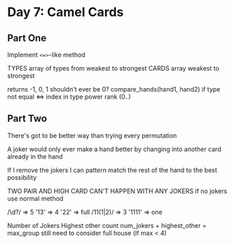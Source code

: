 # Day 7: Camel Cards

## Part One

Implement `<=>`-like method

TYPES array of types from weakest to strongest
CARDS array weakest to strongest

returns -1, 0, 1
shouldn't ever be 0?
compare_hands(hand1, hand2)
  if type not equal <=> index in type power rank
  (0..)

## Part Two

There's got to be better way than trying every permutation

A joker would only ever make a hand better by changing into another card already in the hand

If I remove the jokers I can pattern match the rest of the hand to the best possibility

TWO PAIR AND HIGH CARD CAN'T HAPPEN WITH ANY JOKERS
if no jokers use normal method

/\d?/ => 5
'13' => 4
'22' => full
/11(1|2)/ => 3
'1111' => one


Number of Jokers
Highest other count
num_jokers + highest_other = max_group
still need to consider full house (if max < 4)

